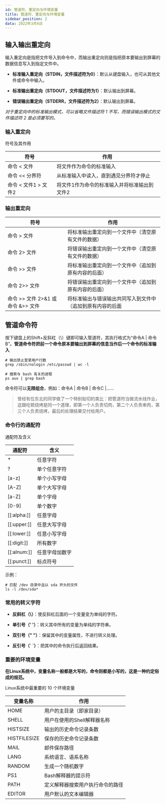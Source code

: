 ```yaml
---
id: 管道符、重定向与环境变量
title: 管道符、重定向与环境变量
sidebar_position: 2
data: 2022年3月4日
---
```

## 输入输出重定向

输入重定向是指把文件导入到命令中，而输出重定向则是指把原本要输出到屏幕的数据信息写入到指定文件中。

- **标准输入重定向（STDIN，文件描述符为0）**：默认从键盘输入，也可从其他文件或命令中输入。

- **标准输出重定向（STDOUT，文件描述符为1）**：默认输出到屏幕。

- **错误输出重定向（STDERR，文件描述符为2）**：默认输出到屏幕。

*对于重定向中的标准输出模式，可以省略文件描述符 1 不写，而错误输出模式的文件描述符 2 是必须要写的。*

### 输入重定向

符号及其作用

| 符号                 | 作用                                         |
| -------------------- | -------------------------------------------- |
| 命令 < 文件          | 将文件作为命令的标准输入                     |
| 命令 << 分界符       | 从标准输入中读入，直到遇见分界符才停止       |
| 命令 < 文件1 > 文件2 | 将文件1作为命令的标准输入并将标准输出到文件2 |

### 输出重定向

| 符号                               | 作用                                                       |
| ---------------------------------- | ---------------------------------------------------------- |
| 命令 > 文件                        | 将标准输出重定向到一个文件中（清空原有文件的数据）         |
| 命令 2> 文件                       | 将错误输出重定向到一个文件中（清空原有文件的数据）         |
| 命令 >> 文件                       | 将标准输出重定向到一个文件中（追加到原有内容的后面）       |
| 命令 2>> 文件                      | 将错误输出重定向到一个文件中（追加到原有内容的后面）       |
| 命令 >> 文件 2>&1 或 命令 &>> 文件 | 将标准输出与错误输出共同写入到文件中（追加到原有内容的后面 |

## 管道命令符

按下键盘上的Shift+反斜杠（\）键即可输入管道符，其执行格式为“命令A | 命令B”。**管道命令符把前一个命令原本要输出到屏幕的信息当作后一个命令的标准输入**

```shell
# 输出禁止登录用户行数
grep /sbin/nologin /etc/passwd | wc -l

# 搜索与 bash 有关的进程
ps aux | grep bash
```

命令符可以**无限组合**，例如：命令A | 命令B | 命令C |……

> 曾经有位东北的同学做了一个特别贴切的类比：把管道符当做流水线作业，这跟吃顿烧烤是同一个道理，即第一个人负责切肉，第二个人负责串肉，第三个人负责烧烤，最后的处理结果交付给用户。

### 命令行的通配符

通配符及含义

| 通配符      | 含义           |
| ----------- | -------------- |
| *           | 任意字符       |
| ?           | 单个任意字符   |
| [a-z]       | 单个小写字母   |
| [A-Z]       | 单个大写字母   |
| [a-Z]       | 单个字母       |
| [0-9]       | 单个数字       |
| [[:alpha:]] | 任意字母       |
| [[:upper:]] | 任意大写字母   |
| [[:lower:]] | 任意小写字母   |
| [[:digit:]] | 所有数字       |
| [[:alnum:]] | 任意字母加数字 |
| [[:punct:]] | 标点符号       |

示例：

```shell
# 匹配 /dev 目录中且以 sda 开头的文件
ls -l /dev/sda*
```

### 常用的转义字符

- **反斜杠（\）**：使反斜杠后面的一个变量变为单纯的字符。

- **单引号（' '）**：转义其中所有的变量为单纯的字符串。

- **双引号（" "）**：保留其中的变量属性，不进行转义处理。

- **反引号（\` `）**：把其中的命令执行后返回结果。

### 重要的环境变量

**在Linux系统中，变量名称一般都是大写的，命令则都是小写的，这是一种约定俗成的规范。**

Linux系统中最重要的 10 个环境变量

| 变量名称     | 作用                             |
| ------------ | -------------------------------- |
| HOME         | 用户的主目录（即家目录）         |
| SHELL        | 用户在使用的Shell解释器名称      |
| HISTSIZE     | 输出的历史命令记录条数           |
| HISTFILESIZE | 保存的历史命令记录条数           |
| MAIL         | 邮件保存路径                     |
| LANG         | 系统语言、语系名称               |
| RANDOM       | 生成一个随机数字                 |
| PS1          | Bash解释器的提示符               |
| PATH         | 定义解释器搜索用户执行命令的路径 |
| EDITOR       | 用户默认的文本编辑器             |
